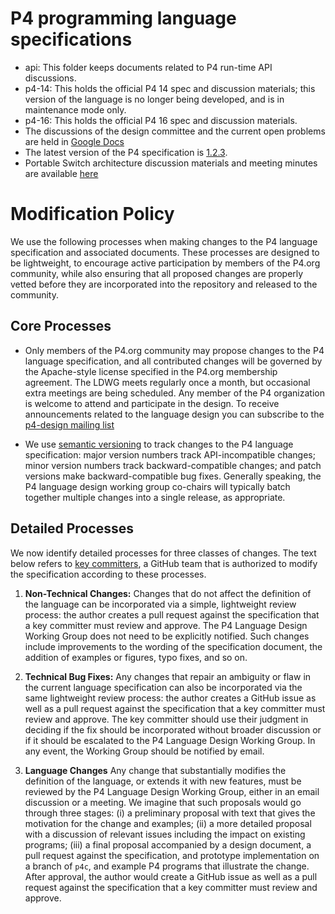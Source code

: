 # P4 programming language specifications

- api: This folder keeps documents related to P4 run-time API discussions.
- p4-14: This holds the official P4 14 spec and discussion materials; this version of the language
  is no longer being developed, and is in maintenance mode only.
- p4-16: This holds the official P4 16 spec and discussion materials.
- The discussions of the design committee and the current open problems are held in [Google Docs](https://docs.google.com/document/d/1XSgdXeG1UuF1FM_XAqxDrHeN4dHZWBnJPKVS6SnGNwM/edit)
- The latest version of the P4 specification is [1.2.3](https://p4.org/wp-content/uploads/2022/07/P4-16-spec.html).
- Portable Switch architecture discussion materials and meeting minutes are available [here](https://github.com/p4lang/p4-spec/wiki/PSA)
# Modification Policy

We use the following processes when making changes to the P4 language specification and associated documents. These processes are designed to be lightweight, to encourage active participation by members of the P4.org community, while also ensuring that all proposed changes are properly vetted before they are incorporated into the repository and released to the community.

## Core Processes

* Only members of the P4.org community may propose changes to the P4 language specification, and all contributed changes will be governed by the Apache-style license specified in the P4.org membership agreement.  The LDWG meets regularly once a month, but occasional extra meetings are being scheduled. Any member of the P4 organization is welcome to attend and participate in the design.  To receive announcements related to the language design you can subscribe to the [p4-design mailing list](https://groups.google.com/a/lists.p4.org/g/p4-design)

* We use [semantic versioning](http://semver.org/) to track changes to the P4 language specification: major version numbers track API-incompatible changes; minor version numbers track backward-compatible changes; and patch versions make backward-compatible bug fixes. Generally speaking, the P4 language design working group co-chairs will typically batch together multiple changes into a single release, as appropriate.

## Detailed Processes

We now identify detailed processes for three classes of changes. The text below refers to [key committers](https://github.com/orgs/p4lang/teams/p4lang-key-committers), a GitHub team that is authorized to modify the specification according to these processes.

1. **Non-Technical Changes:** Changes that do not affect the definition of the language can be incorporated via a simple, lightweight review process: the author creates a pull request against the specification that a key committer must review and approve. The P4 Language Design Working Group does not need to be explicitly notified. Such changes include improvements to the wording of the specification document, the addition of examples or figures, typo fixes, and so on.

2. **Technical Bug Fixes:** Any changes that repair an ambiguity or flaw in the current language specification can also be incorporated via the same lightweight review process: the author creates a GitHub issue as well as a pull request against the specification that a key committer must review and approve. The key committer should use their judgment in deciding if the fix should be incorporated without broader discussion or if it should be escalated to the P4 Language Design Working Group. In any event, the Working Group should be notified by email.

3. **Language Changes** Any change that substantially modifies the definition of the language, or extends it with new features, must be reviewed by the P4 Language Design Working Group, either in an email discussion or a meeting. We imagine that such proposals would go through three stages: (i) a preliminary proposal with text that gives the motivation for the change and examples; (ii) a more detailed proposal with a discussion of relevant issues including the impact on existing programs; (iii) a final proposal accompanied by a design document, a pull request against the specification, and prototype implementation on a branch of `p4c`, and example P4 programs that illustrate the change. After approval, the author would create a GitHub issue as well as a pull request against the specification that a key committer must review and approve.
